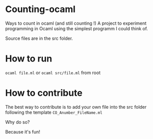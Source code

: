 # Counting-ocaml

Ways to count in ocaml (and still counting !)
A project to experiment programming in Ocaml using the simplest programm
I could think of.

Source files are in the src folder.

# How to run

`ocaml file.ml` or `ocaml src/file.ml` from root

# How to contribute

The best way to contribute is to add your own file into the src folder following
the template `CO_Anumber_FileName.ml`

Why do so?

Because it's fun!
